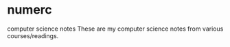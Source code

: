 # numerc
computer science notes
These are my computer science notes from various courses/readings. 
